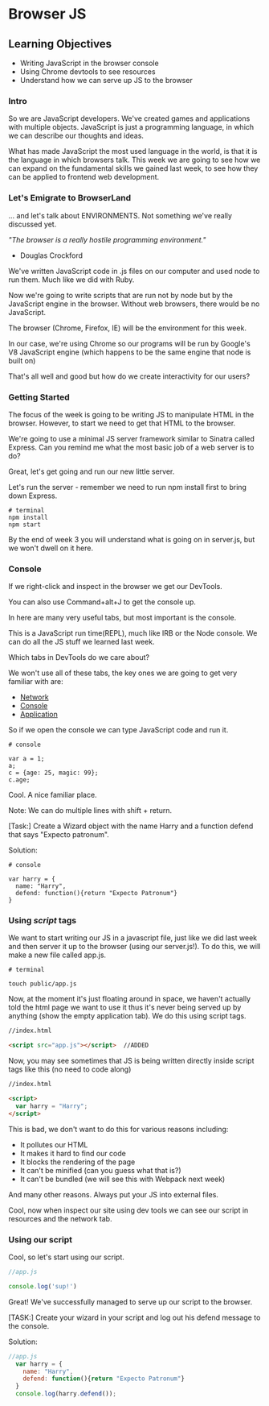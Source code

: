 # Browser JS

## Learning Objectives
- Writing JavaScript in the browser console
- Using Chrome devtools to see resources
- Understand how we can serve up JS to the browser

### Intro
So we are JavaScript developers.  We've created games and applications with multiple objects. JavaScript is just a programming language, in which we can describe our thoughts and ideas.

What has made JavaScript the most used language in the world, is that it is the language in which browsers talk. This week we are going to see how we can expand on the fundamental skills we gained last week, to see how they can be applied to frontend web development.

### Let's Emigrate to BrowserLand

... and let's talk about ENVIRONMENTS. Not something we've really discussed yet.

*"The browser is a really hostile programming environment."*
- Douglas Crockford

We've written JavaScript code in .js files on our computer and used node to run them. Much like we did with Ruby.

Now we're going to write scripts that are run not by node but by the JavaScript engine in the browser. Without web browsers, there would be no JavaScript. 

The browser (Chrome, Firefox, IE) will be the environment for this week.

In our case, we're using Chrome so our programs will be run by Google's V8 JavaScript engine (which happens to be the same engine that node is built on)

That's all well and good but how do we create interactivity for our users? 

### Getting Started

The focus of the week is going to be writing JS to manipulate HTML in the browser. However, to start we need to get that HTML to the browser. 

We're going to use a minimal JS server framework similar to Sinatra called Express. Can you remind me what the most basic job of a web server is to do? 

Great, let's get going and run our new little server.

Let's run the server - remember we need to run npm install first to bring down Express.

```
# terminal
npm install
npm start
```

By the end of week 3 you will understand what is going on in server.js, but we won't dwell on it here.

### Console

If we right-click and inspect in the browser we get our DevTools. 

You can also use Command+alt+J to get the console up.

In here are many very useful tabs, but most important is the console. 

This is a JavaScript run time(REPL), much like IRB or the Node console. We can do all the JS stuff we learned last week.

Which tabs in DevTools do we care about?

We won't use all of these tabs, the key ones we are going to get very familiar with are:

 - [Network](https://developers.google.com/web/tools/chrome-devtools/#network)
 - [Console](https://developers.google.com/web/tools/chrome-devtools/#console)
 - [Application](https://developers.google.com/web/tools/chrome-devtools/#application)

So if we open the console we can type JavaScript code and run it. 

```
# console

var a = 1;
a;
c = {age: 25, magic: 99};
c.age;
```

Cool. A nice familiar place.

Note: We can do multiple lines with shift + return.

[Task:] Create a Wizard object with the name Harry and a function defend that says "Expecto patronum".

Solution:

```
# console

var harry = {
  name: "Harry",
  defend: function(){return "Expecto Patronum"}
}
```

### Using *script* tags

We want to start writing our JS in a javascript file, just like we did last week and then server it up to the browser (using our server.js!). To do this, we will make a new file called app.js.

```
# terminal 

touch public/app.js

```

Now, at the moment it's just floating around in space, we haven't actually told the html page we want to use it thus it's never being served up by anything (show the empty application tab). We do this using script tags.

```html
//index.html

<script src="app.js"></script>  //ADDED
```

Now, you may see sometimes that JS is being written directly inside script tags like this (no need to code along)

```html
//index.html

<script>
  var harry = "Harry";
</script>
```

This is bad, we don't want to do this for various reasons including:
* It pollutes our HTML
* It makes it hard to find our code
* It blocks the rendering of the page
* It can't be minified (can you guess what that is?)
* It can't be bundled (we will see this with Webpack next week)

And many other reasons. Always put your JS into external files.

Cool, now when inspect our site using dev tools we can see our script in resources and the network tab.

### Using our script

Cool, so let's start using our script.

```js
//app.js

console.log('sup!')
```

Great! We've successfully managed to serve up our script to the browser.

[TASK:] Create your wizard in your script and log out his defend message to the console.

Solution:

```js
//app.js
  var harry = {
    name: "Harry",
    defend: function(){return "Expecto Patronum"}
  }
  console.log(harry.defend());
```
